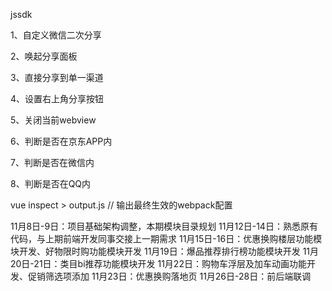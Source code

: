 jssdk

1、自定义微信二次分享

2、唤起分享面板

3、直接分享到单一渠道

4、设置右上角分享按钮

5、关闭当前webview

6、判断是否在京东APP内

7、判断是否在微信内

8、判断是否在QQ内


vue inspect > output.js  // 输出最终生效的webpack配置


11月8日-9日：项目基础架构调整，本期模块目录规划
11月12日-14日：熟悉原有代码，与上期前端开发同事交接上一期需求
11月15日-16日：优惠换购楼层功能模块开发、好物限时购功能模块开发
11月19日：爆品推荐排行榜功能模块开发
11月20日-21日：类目bi推荐功能模块开发
11月22日：购物车浮层及加车动画功能开发、促销筛选项添加
11月23日：优惠换购落地页
11月26日-28日：前后端联调